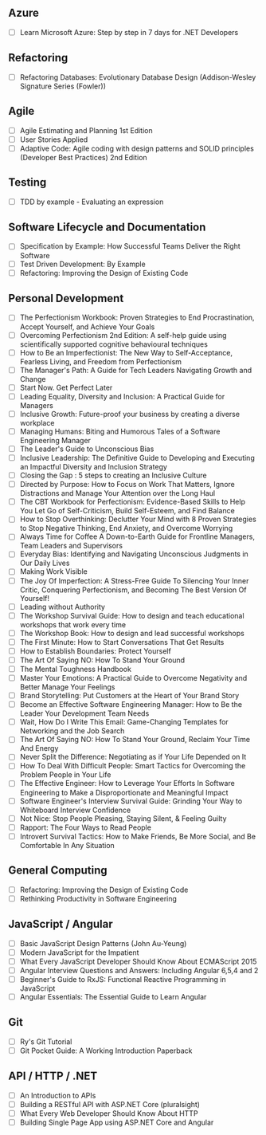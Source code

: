 ## Azure
- [ ] Learn Microsoft Azure: Step by step in 7 days for .NET Developers

## Refactoring
- [ ] Refactoring Databases: Evolutionary Database Design (Addison-Wesley Signature Series (Fowler))

## Agile
- [ ] Agile Estimating and Planning 1st Edition
- [ ] User Stories Applied
- [ ] Adaptive Code: Agile coding with design patterns and SOLID principles (Developer Best Practices) 2nd Edition

## Testing
- [ ] TDD by example - Evaluating an expression

## Software Lifecycle and Documentation
- [ ] Specification by Example: How Successful Teams Deliver the Right Software
- [ ] Test Driven Development: By Example
- [ ] Refactoring: Improving the Design of Existing Code

## Personal Development
- [ ] The Perfectionism Workbook: Proven Strategies to End Procrastination, Accept Yourself, and Achieve Your Goals
- [ ] Overcoming Perfectionism 2nd Edition: A self-help guide using scientifically supported cognitive behavioural techniques
- [ ] How to Be an Imperfectionist: The New Way to Self-Acceptance, Fearless Living, and Freedom from Perfectionism
- [ ] The Manager's Path: A Guide for Tech Leaders Navigating Growth and Change
- [ ] Start Now. Get Perfect Later
- [ ] Leading Equality, Diversity and Inclusion: A Practical Guide for Managers
- [ ] Inclusive Growth: Future-proof your business by creating a diverse workplace
- [ ] Managing Humans: Biting and Humorous Tales of a Software Engineering Manager
- [ ] The Leader's Guide to Unconscious Bias
- [ ] Inclusive Leadership: The Definitive Guide to Developing and Executing an Impactful Diversity and Inclusion Strategy
- [ ] Closing the Gap : 5 steps to creating an Inclusive Culture
- [ ] Directed by Purpose: How to Focus on Work That Matters, Ignore Distractions and Manage Your Attention over the Long Haul
- [ ] The CBT Workbook for Perfectionism: Evidence-Based Skills to Help You Let Go of Self-Criticism, Build Self-Esteem, and Find Balance
- [ ] How to Stop Overthinking: Declutter Your Mind with 8 Proven Strategies to Stop Negative Thinking, End Anxiety, and Overcome Worrying
- [ ] Always Time for Coffee A Down-to-Earth Guide for Frontline Managers, Team Leaders and Supervisors
- [ ] Everyday Bias: Identifying and Navigating Unconscious Judgments in Our Daily Lives
- [ ] Making Work Visible
- [ ] The Joy Of Imperfection: A Stress-Free Guide To Silencing Your Inner Critic, Conquering Perfectionism, and Becoming The Best Version Of Yourself!
- [ ] Leading without Authority
- [ ] The Workshop Survival Guide: How to design and teach educational workshops that work every time
- [ ] The Workshop Book: How to design and lead successful workshops
- [ ] The First Minute: How to Start Conversations That Get Results
- [ ] How to Establish Boundaries: Protect Yourself
- [ ] The Art Of Saying NO: How To Stand Your Ground
- [ ] The Mental Toughness Handbook
- [ ] Master Your Emotions: A Practical Guide to Overcome Negativity and Better Manage Your Feelings
- [ ] Brand Storytelling: Put Customers at the Heart of Your Brand Story
- [ ] Become an Effective Software Engineering Manager: How to Be the Leader Your Development Team Needs
- [ ] Wait, How Do I Write This Email: Game-Changing Templates for Networking and the Job Search
- [ ] The Art Of Saying NO: How To Stand Your Ground, Reclaim Your Time And Energy
- [ ] Never Split the Difference: Negotiating as if Your Life Depended on It
- [ ] How To Deal With Difficult People: Smart Tactics for Overcoming the Problem People in Your Life
- [ ] The Effective Engineer: How to Leverage Your Efforts In Software Engineering to Make a Disproportionate and Meaningful Impact
- [ ] Software Engineer's Interview Survival Guide: Grinding Your Way to Whiteboard Interview Confidence
- [ ] Not Nice: Stop People Pleasing, Staying Silent, & Feeling Guilty
- [ ] Rapport: The Four Ways to Read People
- [ ] Introvert Survival Tactics: How to Make Friends, Be More Social, and Be Comfortable In Any Situation

## General Computing
- [ ] Refactoring: Improving the Design of Existing Code
- [ ] Rethinking Productivity in Software Engineering

## JavaScript / Angular
- [ ] Basic JavaScript Design Patterns (John Au-Yeung)
- [ ] Modern JavaScript for the Impatient
- [ ] What Every JavaScript Developer Should Know About ECMAScript 2015
- [ ] Angular Interview Questions and Answers: Including Angular 6,5,4 and 2
- [ ] Beginner's Guide to RxJS: Functional Reactive Programming in JavaScript
- [ ] Angular Essentials: The Essential Guide to Learn Angular

## Git
- [ ] Ry's Git Tutorial
- [ ] Git Pocket Guide: A Working Introduction Paperback 

## API / HTTP / .NET
- [ ] An Introduction to APIs
- [ ] Building a RESTful API with ASP.NET Core (pluralsight)
- [ ] What Every Web Developer Should Know About HTTP
- [ ] Building Single Page App using ASP.NET Core and Angular
